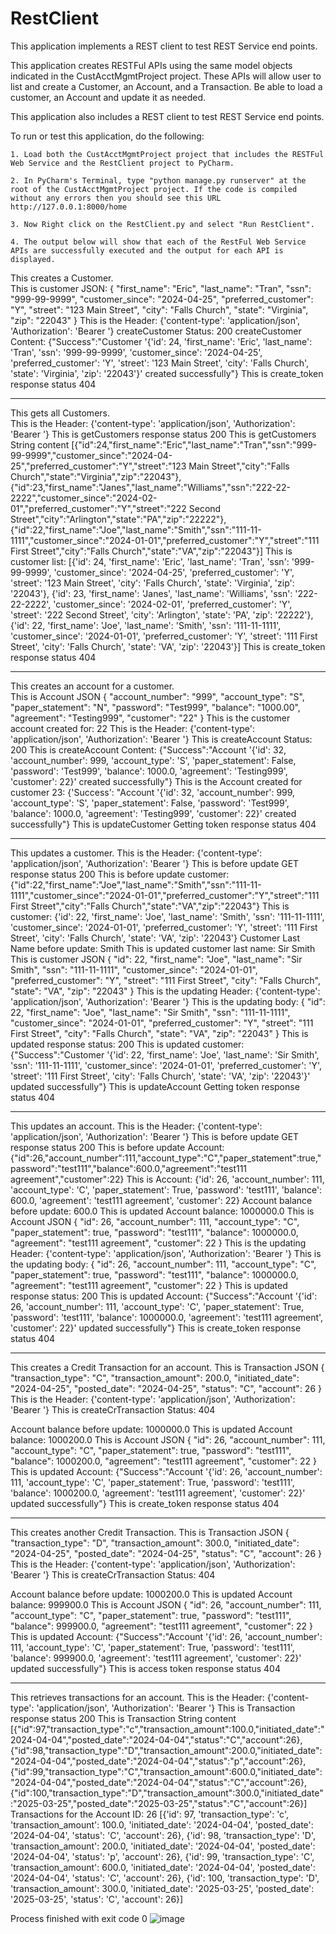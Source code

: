 # RestClient
This application implements a REST client to test REST Service end points.

This application creates RESTFul APIs using the same model objects indicated in the CustAcctMgmtProject project. These APIs will allow user to list and create a Customer, an Account, and a Transaction. Be able to load a customer, an Account and update it as needed.

This application also includes a REST client to test REST Service end points.

To run or test this application, do the following: 

	1. Load both the CustAcctMgmtProject project that includes the RESTFul Web Service and the RestClient project to PyCharm. 
 
	2. In PyCharm's Terminal, type "python manage.py runserver" at the root of the CustAcctMgmtProject project. If the code is compiled without any errors then you should see this URL http://127.0.0.1:8000/home
 
	3. Now Right click on the RestClient.py and select "Run RestClient".
 
	4. The output below will show that each of the RestFul Web Service APIs are successfully executed and the output for each API is displayed.
 
	
This creates a Customer.  
This is customer JSON:  {
    "first_name": "Eric",
    "last_name": "Tran",
    "ssn": "999-99-9999",
    "customer_since": "2024-04-25",
    "preferred_customer": "Y",
    "street": "123 Main Street",
    "city": "Falls Church",
    "state": "Virginia",
    "zip": "22043"
}
This is the Header:  {'content-type': 'application/json', 'Authorization': 'Bearer '}
createCustomer Status: 200
createCustomer Content: {"Success":"Customer '{'id': 24, 'first_name': 'Eric', 'last_name': 'Tran', 'ssn': '999-99-9999', 'customer_since': '2024-04-25', 'preferred_customer': 'Y', 'street': '123 Main Street', 'city': 'Falls Church', 'state': 'Virginia', 'zip': '22043'}' created successfully"}
This is create_token response status 404

---

This gets all Customers.  
This is the Header:  {'content-type': 'application/json', 'Authorization': 'Bearer '}
This is getCustomers response status 200
This is getCustomers String content [{"id":24,"first_name":"Eric","last_name":"Tran","ssn":"999-99-9999","customer_since":"2024-04-25","preferred_customer":"Y","street":"123 Main Street","city":"Falls Church","state":"Virginia","zip":"22043"},{"id":23,"first_name":"Janes","last_name":"Williams","ssn":"222-22-2222","customer_since":"2024-02-01","preferred_customer":"Y","street":"222 Second Street","city":"Arlington","state":"PA","zip":"22222"},{"id":22,"first_name":"Joe","last_name":"Smith","ssn":"111-11-1111","customer_since":"2024-01-01","preferred_customer":"Y","street":"111 First Street","city":"Falls Church","state":"VA","zip":"22043"}]
This is customer list:  [{'id': 24, 'first_name': 'Eric', 'last_name': 'Tran', 'ssn': '999-99-9999', 'customer_since': '2024-04-25', 'preferred_customer': 'Y', 'street': '123 Main Street', 'city': 'Falls Church', 'state': 'Virginia', 'zip': '22043'}, {'id': 23, 'first_name': 'Janes', 'last_name': 'Williams', 'ssn': '222-22-2222', 'customer_since': '2024-02-01', 'preferred_customer': 'Y', 'street': '222 Second Street', 'city': 'Arlington', 'state': 'PA', 'zip': '22222'}, {'id': 22, 'first_name': 'Joe', 'last_name': 'Smith', 'ssn': '111-11-1111', 'customer_since': '2024-01-01', 'preferred_customer': 'Y', 'street': '111 First Street', 'city': 'Falls Church', 'state': 'VA', 'zip': '22043'}]
This is create_token response status 404

---

This creates an account for a customer.  
This is Account JSON {
    "account_number": "999",
    "account_type": "S",
    "paper_statement": "N",
    "password": "Test999",
    "balance": "1000.00",
    "agreement": "Testing999",
    "customer": "22"
}
This is the customer account created for: 22
This is the Header:  {'content-type': 'application/json', 'Authorization': 'Bearer '}
This is createAccount Status: 200
This is createAccount Content: {"Success":"Account '{'id': 32, 'account_number': 999, 'account_type': 'S', 'paper_statement': False, 'password': 'Test999', 'balance': 1000.0, 'agreement': 'Testing999', 'customer': 22}' created successfully"}
This is the Account created for customer 23:  {'Success': "Account '{'id': 32, 'account_number': 999, 'account_type': 'S', 'paper_statement': False, 'password': 'Test999', 'balance': 1000.0, 'agreement': 'Testing999', 'customer': 22}' created successfully"}
This is updateCustomer Getting token response status 404

----------

This updates a customer. 
This is the Header:  {'content-type': 'application/json', 'Authorization': 'Bearer '}
This is before update GET response status 200
This is before update customer: {"id":22,"first_name":"Joe","last_name":"Smith","ssn":"111-11-1111","customer_since":"2024-01-01","preferred_customer":"Y","street":"111 First Street","city":"Falls Church","state":"VA","zip":"22043"}
This is customer:  {'id': 22, 'first_name': 'Joe', 'last_name': 'Smith', 'ssn': '111-11-1111', 'customer_since': '2024-01-01', 'preferred_customer': 'Y', 'street': '111 First Street', 'city': 'Falls Church', 'state': 'VA', 'zip': '22043'}
Customer Last Name before update:  Smith
This is updated customer last name:  Sir Smith
This is customer JSON {
    "id": 22,
    "first_name": "Joe",
    "last_name": "Sir Smith",
    "ssn": "111-11-1111",
    "customer_since": "2024-01-01",
    "preferred_customer": "Y",
    "street": "111 First Street",
    "city": "Falls Church",
    "state": "VA",
    "zip": "22043"
}
This is the updating Header:  {'content-type': 'application/json', 'Authorization': 'Bearer '}
This is the updating body:  {
    "id": 22,
    "first_name": "Joe",
    "last_name": "Sir Smith",
    "ssn": "111-11-1111",
    "customer_since": "2024-01-01",
    "preferred_customer": "Y",
    "street": "111 First Street",
    "city": "Falls Church",
    "state": "VA",
    "zip": "22043"
}
This is updated response status: 200
This is updated customer: {"Success":"Customer '{'id': 22, 'first_name': 'Joe', 'last_name': 'Sir Smith', 'ssn': '111-11-1111', 'customer_since': '2024-01-01', 'preferred_customer': 'Y', 'street': '111 First Street', 'city': 'Falls Church', 'state': 'VA', 'zip': '22043'}' updated successfully"}
This is updateAccount Getting token response status 404

-------------

This updates an account. 
This is the Header:  {'content-type': 'application/json', 'Authorization': 'Bearer '}
This is before update GET response status 200
This is before update Account: {"id":26,"account_number":111,"account_type":"C","paper_statement":true,"password":"test111","balance":600.0,"agreement":"test111 agreement","customer":22}
This is Account:  {'id': 26, 'account_number': 111, 'account_type': 'C', 'paper_statement': True, 'password': 'test111', 'balance': 600.0, 'agreement': 'test111 agreement', 'customer': 22}
Account balance before update:  600.0
This is updated Account balance:  1000000.0
This is Account JSON {
    "id": 26,
    "account_number": 111,
    "account_type": "C",
    "paper_statement": true,
    "password": "test111",
    "balance": 1000000.0,
    "agreement": "test111 agreement",
    "customer": 22
}
This is the updating Header:  {'content-type': 'application/json', 'Authorization': 'Bearer '}
This is the updating body:  {
    "id": 26,
    "account_number": 111,
    "account_type": "C",
    "paper_statement": true,
    "password": "test111",
    "balance": 1000000.0,
    "agreement": "test111 agreement",
    "customer": 22
}
This is updated response status: 200
This is updated Account: {"Success":"Account '{'id': 26, 'account_number': 111, 'account_type': 'C', 'paper_statement': True, 'password': 'test111', 'balance': 1000000.0, 'agreement': 'test111 agreement', 'customer': 22}' updated successfully"}
This is create_token response status 404

-------------

This creates a Credit Transaction for an account.
This is Transaction JSON {
    "transaction_type": "C",
    "transaction_amount": 200.0,
    "initiated_date": "2024-04-25",
    "posted_date": "2024-04-25",
    "status": "C",
    "account": 26
}
This is the Header:  {'content-type': 'application/json', 'Authorization': 'Bearer '}
This is createCrTransaction Status: 404

Account balance before update:  1000000.0
This is updated Account balance:  1000200.0
This is Account JSON {
    "id": 26,
    "account_number": 111,
    "account_type": "C",
    "paper_statement": true,
    "password": "test111",
    "balance": 1000200.0,
    "agreement": "test111 agreement",
    "customer": 22
}
This is updated Account: {"Success":"Account '{'id': 26, 'account_number': 111, 'account_type': 'C', 'paper_statement': True, 'password': 'test111', 'balance': 1000200.0, 'agreement': 'test111 agreement', 'customer': 22}' updated successfully"}
This is create_token response status 404

-------------

This creates another Credit Transaction. 
This is Transaction JSON {
    "transaction_type": "D",
    "transaction_amount": 300.0,
    "initiated_date": "2024-04-25",
    "posted_date": "2024-04-25",
    "status": "C",
    "account": 26
}
This is the Header:  {'content-type': 'application/json', 'Authorization': 'Bearer '}
This is createCrTransaction Status: 404

Account balance before update:  1000200.0
This is updated Account balance:  999900.0
This is Account JSON {
    "id": 26,
    "account_number": 111,
    "account_type": "C",
    "paper_statement": true,
    "password": "test111",
    "balance": 999900.0,
    "agreement": "test111 agreement",
    "customer": 22
}
This is updated Account: {"Success":"Account '{'id': 26, 'account_number': 111, 'account_type': 'C', 'paper_statement': True, 'password': 'test111', 'balance': 999900.0, 'agreement': 'test111 agreement', 'customer': 22}' updated successfully"}
This is access token response status 404

-----------------

This retrieves transactions for an account. 
This is the Header:  {'content-type': 'application/json', 'Authorization': 'Bearer '}
This is Transaction response status 200
This is Transaction String content [{"id":97,"transaction_type":"c","transaction_amount":100.0,"initiated_date":"2024-04-04","posted_date":"2024-04-04","status":"C","account":26},{"id":98,"transaction_type":"D","transaction_amount":200.0,"initiated_date":"2024-04-04","posted_date":"2024-04-04","status":"p","account":26},{"id":99,"transaction_type":"C","transaction_amount":600.0,"initiated_date":"2024-04-04","posted_date":"2024-04-04","status":"C","account":26},{"id":100,"transaction_type":"D","transaction_amount":300.0,"initiated_date":"2025-03-25","posted_date":"2025-03-25","status":"C","account":26}]
Transactions for the Account ID:  26
[{'id': 97, 'transaction_type': 'c', 'transaction_amount': 100.0, 'initiated_date': '2024-04-04', 'posted_date': '2024-04-04', 'status': 'C', 'account': 26}, {'id': 98, 'transaction_type': 'D', 'transaction_amount': 200.0, 'initiated_date': '2024-04-04', 'posted_date': '2024-04-04', 'status': 'p', 'account': 26}, {'id': 99, 'transaction_type': 'C', 'transaction_amount': 600.0, 'initiated_date': '2024-04-04', 'posted_date': '2024-04-04', 'status': 'C', 'account': 26}, {'id': 100, 'transaction_type': 'D', 'transaction_amount': 300.0, 'initiated_date': '2025-03-25', 'posted_date': '2025-03-25', 'status': 'C', 'account': 26}]

Process finished with exit code 0
![image](https://github.com/user-attachments/assets/ce481889-7cf2-4a3d-87ad-0f1594db0df1)
